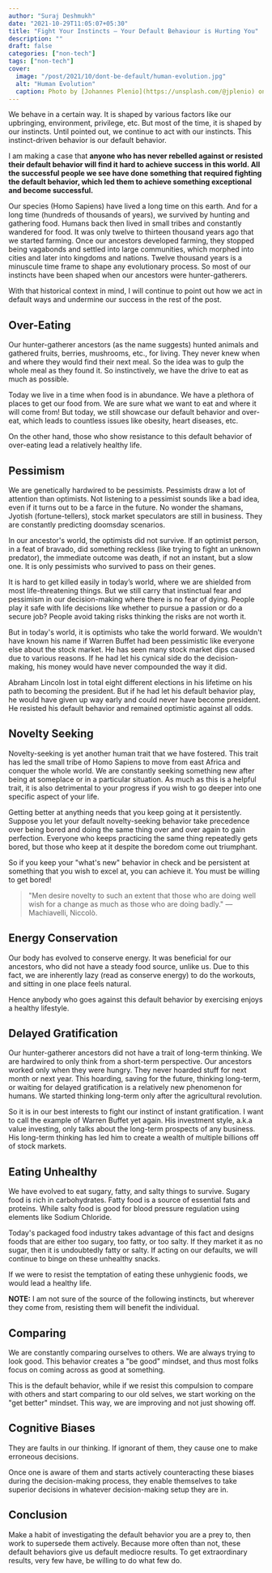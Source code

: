 ```yaml
---
author: "Suraj Deshmukh"
date: "2021-10-29T11:05:07+05:30"
title: "Fight Your Instincts — Your Default Behaviour is Hurting You"
description: ""
draft: false
categories: ["non-tech"]
tags: ["non-tech"]
cover:
  image: "/post/2021/10/dont-be-default/human-evolution.jpg"
  alt: "Human Evolution"
  caption: Photo by [Johannes Plenio](https://unsplash.com/@jplenio) on [Unsplash](https://unsplash.com).
---
```



We behave in a certain way. It is shaped by various factors like our upbringing, environment, privilege, etc. But most of the time, it is shaped by our instincts. Until pointed out, we continue to act with our instincts. This instinct-driven behavior is our default behavior.

I am making a case that **anyone who has never rebelled against or resisted their default behavior will find it hard to achieve success in this world. All the successful people we see have done something that required fighting the default behavior, which led them to achieve something exceptional and become successful.**

Our species (Homo Sapiens) have lived a long time on this earth. And for a long time (hundreds of thousands of years), we survived by hunting and gathering food. Humans back then lived in small tribes and constantly wandered for food. It was only twelve to thirteen thousand years ago that we started farming. Once our ancestors developed farming, they stopped being vagabonds and settled into large communities, which morphed into cities and later into kingdoms and nations. Twelve thousand years is a minuscule time frame to shape any evolutionary process. So most of our instincts have been shaped when our ancestors were hunter-gatherers.

With that historical context in mind, I will continue to point out how we act in default ways and undermine our success in the rest of the post.

## Over-Eating

Our hunter-gatherer ancestors (as the name suggests) hunted animals and gathered fruits, berries, mushrooms, etc., for living. They never knew when and where they would find their next meal. So the idea was to gulp the whole meal as they found it. So instinctively, we have the drive to eat as much as possible.

Today we live in a time when food is in abundance. We have a plethora of places to get our food from. We are sure what we want to eat and where it will come from! But today, we still showcase our default behavior and over-eat, which leads to countless issues like obesity, heart diseases, etc.

On the other hand, those who show resistance to this default behavior of over-eating lead a relatively healthy life.

## Pessimism

We are genetically hardwired to be pessimists. Pessimists draw a lot of attention than optimists. Not listening to a pessimist sounds like a bad idea, even if it turns out to be a farce in the future. No wonder the shamans, Jyotish (fortune-tellers), stock market speculators are still in business. They are constantly predicting doomsday scenarios.

In our ancestor's world, the optimists did not survive. If an optimist person, in a feat of bravado, did something reckless (like trying to fight an unknown predator), the immediate outcome was death, if not an instant,  but a slow one. It is only pessimists who survived to pass on their genes.

It is hard to get killed easily in today’s world, where we are shielded from most life-threatening things. But we still carry that instinctual fear and pessimism in our decision-making where there is no fear of dying. People play it safe with life decisions like whether to pursue a passion or do a secure job? People avoid taking risks thinking the risks are not worth it.

But in today's world, it is optimists who take the world forward. We wouldn't have known his name if Warren Buffet had been pessimistic like everyone else about the stock market. He has seen many stock market dips caused due to various reasons. If he had let his cynical side do the decision-making, his money would have never compounded the way it did.

Abraham Lincoln lost in total eight different elections in his lifetime on his path to becoming the president. But if he had let his default behavior play, he would have given up way early and could never have become president. He resisted his default behavior and remained optimistic against all odds.

## Novelty Seeking

Novelty-seeking is yet another human trait that we have fostered. This trait has led the small tribe of Homo Sapiens to move from east Africa and conquer the whole world. We are constantly seeking something new after being at someplace or in a particular situation. As much as this is a helpful trait, it is also detrimental to your progress if you wish to go deeper into one specific aspect of your life.

Getting better at anything needs that you keep going at it persistently. Suppose you let your default novelty-seeking behavior take precedence over being bored and doing the same thing over and over again to gain perfection. Everyone who keeps practicing the same thing repeatedly gets bored, but those who keep at it despite the boredom come out triumphant.

So if you keep your "what's new" behavior in check and be persistent at something that you wish to excel at, you can achieve it. You must be willing to get bored!

> "Men desire novelty to such an extent that those who are doing well wish for a change as much as those who are doing badly." ― Machiavelli, Niccolò.

## Energy Conservation

Our body has evolved to conserve energy. It was beneficial for our ancestors, who did not have a steady food source, unlike us. Due to this fact, we are inherently lazy (read as conserve energy) to do the workouts, and sitting in one place feels natural.

Hence anybody who goes against this default behavior by exercising enjoys a healthy lifestyle.

## Delayed Gratification

Our hunter-gatherer ancestors did not have a trait of long-term thinking. We are hardwired to only think from a short-term perspective. Our ancestors worked only when they were hungry. They never hoarded stuff for next month or next year. This hoarding, saving for the future, thinking long-term, or waiting for delayed gratification is a relatively new phenomenon for humans. We started thinking long-term only after the agricultural revolution.

So it is in our best interests to fight our instinct of instant gratification. I want to call the example of Warren Buffet yet again. His investment style, a.k.a value investing, only talks about the long-term prospects of any business. His long-term thinking has led him to create a wealth of multiple billions off of stock markets.

## Eating Unhealthy

We have evolved to eat sugary, fatty, and salty things to survive. Sugary food is rich in carbohydrates. Fatty food is a source of essential fats and proteins. While salty food is good for blood pressure regulation using elements like Sodium Chloride.

Today's packaged food industry takes advantage of this fact and designs foods that are either too sugary, too fatty, or too salty. If they market it as no sugar, then it is undoubtedly fatty or salty. If acting on our defaults, we will continue to binge on these unhealthy snacks.

If we were to resist the temptation of eating these unhygienic foods, we would lead a healthy life.

**NOTE:** I am not sure of the source of the following instincts, but wherever they come from, resisting them will benefit the individual.

## Comparing

We are constantly comparing ourselves to others. We are always trying to look good. This behavior creates a "be good" mindset, and thus most folks focus on coming across as good at something.

This is the default behavior, while if we resist this compulsion to compare with others and start comparing to our old selves, we start working on the "get better" mindset. This way, we are improving and not just showing off.

## Cognitive Biases

They are faults in our thinking. If ignorant of them, they cause one to make erroneous decisions.

Once one is aware of them and starts actively counteracting these biases during the decision-making process, they enable themselves to take superior decisions in whatever decision-making setup they are in.

## Conclusion

Make a habit of investigating the default behavior you are a prey to, then work to supersede them actively. Because more often than not, these default behaviors give us default mediocre results. To get extraordinary results, very few have, be willing to do what few do.
